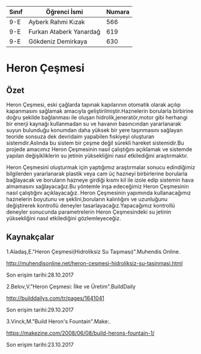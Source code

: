 

Sınıf  |      Öğrenci İsmi      | Numara
-------|------------------------|--------
9-E    | Ayberk Rahmi Kızak     | 566
9-E    | Furkan Ataberk Yanardağ| 619 
9-E    | Gökdeniz Demirkaya     | 630

# Heron Çeşmesi 

## Özet
  Heron Çeşmesi, eski çağlarda tapınak kapılarının otomatik olarak açılıp kapanmasını sağlamak amacıyla geliştirilmiştir.Haznelerin borularla birbirine doğru şekilde bağlanması ile oluşan hidrolik,jeneratör,motor gibi herhangi bir enerji kaynağı kullanmadan su ve havanın basıncından yararlanarak suyun bulunduğu konumdan daha yüksek bir yere taşınmasını sağlayan teoride sonsuza dek devridaim yapabilen fıskiyeyi oluşturan sistemdir.Aslında bu sistem bir çeşme değil sürekli hareket sistemidir.Bu projede amacımız Heron Çeşmesinin nasıl çalıştığını açıklamak ve sistemde yapılan değişikliklerin su jetinin yüksekliğini nasıl etkilediğini araştırmaktır.
 
 Heron Çeşmesini oluşturmak için yaptığımız araştırmalar sonucu edindiğimiz bilgilerden yararlanarak plastik veya cam üç hazneyi birbirlerine borularla bağlayacak ve boruların hazneye girdiği kısmı kil ile izole edip sistemin hava almamasını sağlayacağız.Bu yöntemle inşa edeceğimiz Heron Çeşmesinin nasıl çalıştığını açıklayacağız. Heron Çeşmesinin yapımında kullanacağımız haznelerin boyutunu ve şeklini,boruların kalınlığını ve uzunluğunu değiştirerek kontrollü deneyler tasarlayacağız.Yapacağımız kontrollü deneyler sonucunda parametrelerin Heron Çeşmesindeki su jetinin yüksekliğini nasıl etkilediğini gözlemleyeceğiz.

## Kaynakçalar  

1.Aladaş,E."Heron Çeşmesi(Hidroliksiz Su Taşıması)".Muhendis Online.
  
  http://muhendisonline.net/heron-cesmesi-hidroliksiz-su-tasinmasi.html
  
  Son erişim tarihi:28.10.2017

2.Belov,V."Heron Çeşmesi: İlke ve Üretim".BuildDaily
  
  http://builddailys.com/tr/pages/1641041
  
  Son erişim tarihi:29.10.2017

3.Vinck,M."Build Heron's Fountain".Make:.
 
  https://makezine.com/2008/06/08/build-herons-fountain-1/
  
  Son erişim tarihi:23.10.2017
 
